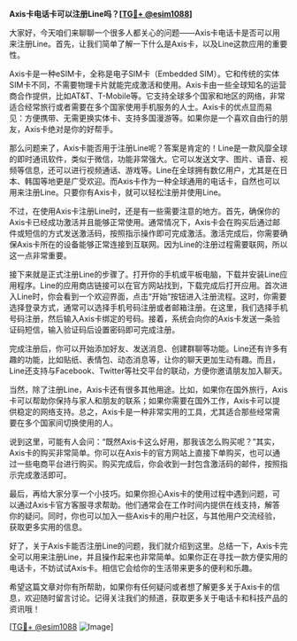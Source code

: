 **Axis卡电话卡可以注册Line吗？[[TG💪+ @esim1088](https://t.me/s/esim1088)]**

大家好，今天咱们来聊聊一个很多人都关心的问题——Axis卡电话卡是否可以用来注册Line。首先，让我们简单了解一下什么是Axis卡，以及Line这款应用的重要性。

Axis卡是一种eSIM卡，全称是电子SIM卡（Embedded SIM）。它和传统的实体SIM卡不同，不需要物理卡片就能完成激活和使用。Axis卡由一些全球知名的运营商合作提供，比如AT&T、T-Mobile等。它支持全球多个国家和地区的网络，非常适合经常旅行或者需要在多个国家使用手机服务的人士。Axis卡的优点显而易见：方便携带、无需更换实体卡、支持多国漫游等。如果你是一个喜欢自由行的朋友，Axis卡绝对是你的好帮手。

那么问题来了，Axis卡能否用于注册Line呢？答案是肯定的！Line是一款风靡全球的即时通讯软件，类似于微信，功能非常强大。它可以发送文字、图片、语音、视频等信息，还可以进行视频通话、游戏等。Line在全球拥有数亿用户，尤其是在日本、韩国等地更是广受欢迎。而Axis卡作为一种全球通用的电话卡，自然也可以用来注册Line。只要你有Axis卡，就可以轻松注册并使用Line。

不过，在使用Axis卡注册Line时，还是有一些需要注意的地方。首先，确保你的Axis卡已经成功激活并且能够正常使用。通常情况下，Axis卡会在购买后通过邮件或短信的方式发送激活码，按照指示操作即可完成激活。激活完成后，你需要确保Axis卡所在的设备能够正常连接到互联网。因为Line的注册过程需要联网，所以这一点非常重要。

接下来就是正式注册Line的步骤了。打开你的手机或平板电脑，下载并安装Line应用程序。Line的应用商店链接可以在官方网站找到，下载完成后打开应用。首次进入Line时，你会看到一个欢迎界面，点击“开始”按钮进入注册流程。这时，你需要选择登录方式，通常可以选择手机号码注册或者邮箱注册。在这里，我们选择手机号码注册，然后输入Axis卡绑定的号码。接着，系统会向你的Axis卡发送一条验证码短信，输入验证码后设置密码即可完成注册。

完成注册后，你可以开始添加好友、发送消息、创建群聊等功能。Line还有许多有趣的功能，比如贴纸、表情包、动态消息等，让你的聊天更加生动有趣。而且，Line还支持与Facebook、Twitter等社交平台的联动，方便你邀请朋友加入聊天。

当然，除了注册Line，Axis卡还有很多其他用途。比如，如果你在国外旅行，Axis卡可以帮助你保持与家人和朋友的联系；如果你需要在国外工作，Axis卡可以提供稳定的网络支持。总之，Axis卡是一种非常实用的工具，尤其适合那些经常需要在多个国家间切换使用的人。

说到这里，可能有人会问：“既然Axis卡这么好用，那我该怎么购买呢？”其实，Axis卡的购买非常简单。你可以在Axis卡的官方网站上直接下单购买，也可以通过一些电商平台进行购买。购买完成后，你会收到一封包含激活码的邮件，按照指示完成激活即可。

最后，再给大家分享一个小技巧。如果你担心Axis卡的使用过程中遇到问题，可以通过Axis卡官方客服寻求帮助。他们通常会在工作时间内提供在线支持，解答你的疑问。同时，你也可以加入一些Axis卡的用户社区，与其他用户交流经验，获取更多实用的信息。

好了，关于Axis卡能否注册Line的问题，我们就介绍到这里。总结一下，Axis卡完全可以用来注册Line，并且操作起来也非常简单。如果你正在寻找一款方便实用的电话卡，不妨试试Axis卡。相信它会给你的生活带来更多的便利和乐趣。

希望这篇文章对你有所帮助，如果你有任何疑问或者想了解更多关于Axis卡的信息，欢迎随时留言讨论。记得关注我们的频道，获取更多关于电话卡和科技产品的资讯哦！

[[TG💪+ @esim1088](https://t.me/s/esim1088) ![Image](https://i.postimg.cc/4NQfJmqS/Snipaste-2025-05-13-00-14-12.png)]